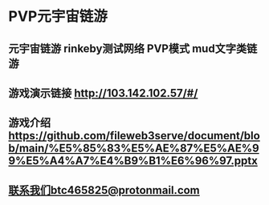 # PVP元宇宙链游 <br>

## 元宇宙链游 rinkeby测试网络  PVP模式  mud文字类链游 <br>

## 游戏演示链接 http://103.142.102.57/#/  <br>

## 游戏介绍 https://github.com/fileweb3serve/document/blob/main/%E5%85%83%E5%AE%87%E5%AE%99%E5%A4%A7%E4%B9%B1%E6%96%97.pptx  <br>

## 联系我们btc465825@protonmail.com <br>
